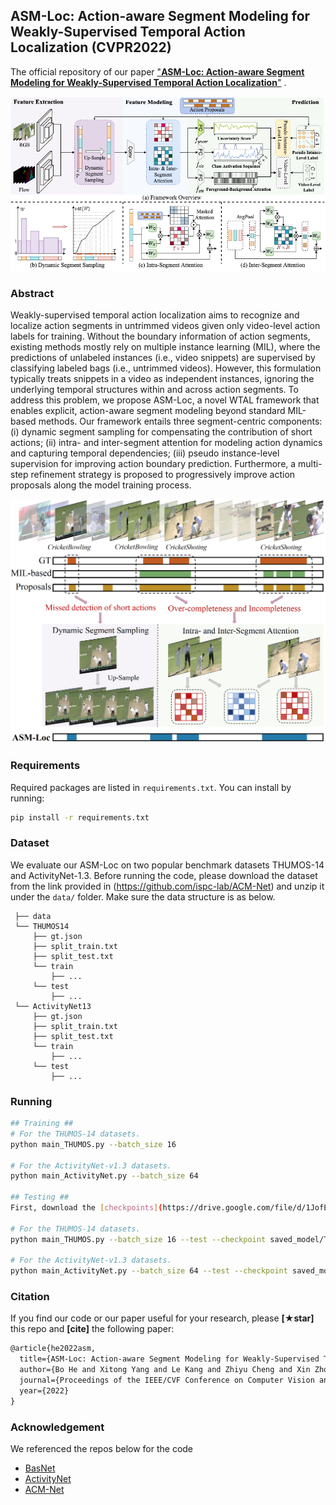 ## ASM-Loc: Action-aware Segment Modeling for Weakly-Supervised Temporal Action Localization (CVPR2022)
The  official repository of our paper ["**ASM-Loc: Action-aware Segment Modeling for Weakly-Supervised Temporal Action Localization**"](https://arxiv.org/pdf/2203.15187.pdf) .

![](./figs/model.png)

### Abstract
Weakly-supervised temporal action localization aims to recognize and localize action segments in untrimmed videos given only video-level action labels for training. Without the boundary information of action segments, existing methods mostly rely on multiple instance learning (MIL), where the predictions of unlabeled instances (i.e., video snippets) are supervised by classifying labeled bags (i.e., untrimmed videos). However, this formulation typically treats snippets in a video as independent instances, ignoring the underlying temporal structures within and across action segments.
To address this problem, we propose ASM-Loc, a novel WTAL framework that enables explicit, action-aware segment modeling beyond standard MIL-based methods. 
Our framework entails three segment-centric components: (i) dynamic segment sampling for compensating the contribution of short actions; (ii) intra- and inter-segment attention for modeling action dynamics and capturing temporal dependencies; (iii) pseudo instance-level supervision for improving action boundary prediction.
Furthermore, a multi-step refinement strategy is proposed to progressively improve action proposals along the model training process.

![](./figs/teaser.png)

### Requirements
Required packages are listed in `requirements.txt`. You can install by running:

```bash
pip install -r requirements.txt
```

### Dataset
We evaluate our ASM-Loc on two popular benchmark datasets THUMOS-14 and ActivityNet-1.3. 
Before running the code, please download the dataset from the link provided in (https://github.com/ispc-lab/ACM-Net) and unzip it under the `data/` folder.
Make sure the data structure is as below.

   ```
    ├── data
    └── THUMOS14
        ├── gt.json
        ├── split_train.txt
        ├── split_test.txt
        └── train
            ├── ...
        └── test
            ├── ...
    └── ActivityNet13
        ├── gt.json
        ├── split_train.txt
        ├── split_test.txt
        └── train
            ├── ...
        └── test
            ├── ...
   ```

### Running
```bash
## Training ##
# For the THUMOS-14 datasets.
python main_THUMOS.py --batch_size 16

# For the ActivityNet-v1.3 datasets.
python main_ActivityNet.py --batch_size 64

## Testing ##
First, download the [checkpoints](https://drive.google.com/file/d/1JofEQg3vn2oe9JiJg2WugrBBDYoehxta/view?usp=sharing) into "saved_model" directory and pass it as the checkpoint flag. 

# For the THUMOS-14 datasets.
python main_THUMOS.py --batch_size 16 --test --checkpoint saved_model/THUMOS

# For the ActivityNet-v1.3 datasets.
python main_ActivityNet.py --batch_size 64 --test --checkpoint saved_model/ActivityNet

```

### Citation

If you find our code or our paper useful for your research, please **[★star]** this repo and **[cite]** the following paper:


```latex
@article{he2022asm,
  title={ASM-Loc: Action-aware Segment Modeling for Weakly-Supervised Temporal Action Localization},
  author={Bo He and Xitong Yang and Le Kang and Zhiyu Cheng and Xin Zhou and Abhinav Shrivastava},
  journal={Proceedings of the IEEE/CVF Conference on Computer Vision and Pattern Recognition (CVPR)},
  year={2022}
}
```

### Acknowledgement

We referenced the repos below for the code

- [BasNet](https://github.com/Pilhyeon/BaSNet-pytorch)
- [ActivityNet](https://github.com/activitynet/ActivityNet)
- [ACM-Net](https://github.com/ispc-lab/ACM-Net)

